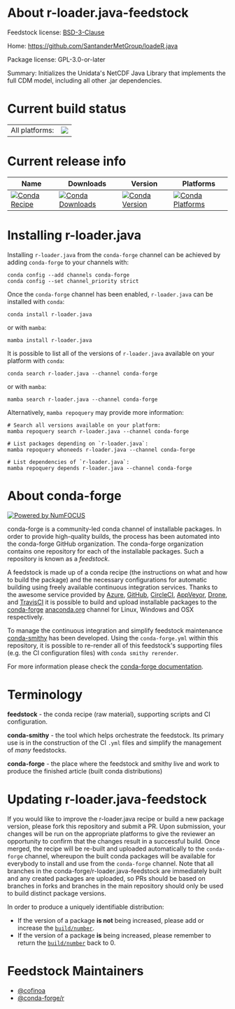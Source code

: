 About r-loader.java-feedstock
=============================

Feedstock license: [BSD-3-Clause](https://github.com/conda-forge/r-loader.java-feedstock/blob/main/LICENSE.txt)

Home: https://github.com/SantanderMetGroup/loadeR.java

Package license: GPL-3.0-or-later

Summary: Initializes the Unidata's NetCDF Java Library that implements the full CDM model, including all other .jar dependencies.

Current build status
====================


<table><tr><td>All platforms:</td>
    <td>
      <a href="https://dev.azure.com/conda-forge/feedstock-builds/_build/latest?definitionId=16167&branchName=main">
        <img src="https://dev.azure.com/conda-forge/feedstock-builds/_apis/build/status/r-loader.java-feedstock?branchName=main">
      </a>
    </td>
  </tr>
</table>

Current release info
====================

| Name | Downloads | Version | Platforms |
| --- | --- | --- | --- |
| [![Conda Recipe](https://img.shields.io/badge/recipe-r--loader.java-green.svg)](https://anaconda.org/conda-forge/r-loader.java) | [![Conda Downloads](https://img.shields.io/conda/dn/conda-forge/r-loader.java.svg)](https://anaconda.org/conda-forge/r-loader.java) | [![Conda Version](https://img.shields.io/conda/vn/conda-forge/r-loader.java.svg)](https://anaconda.org/conda-forge/r-loader.java) | [![Conda Platforms](https://img.shields.io/conda/pn/conda-forge/r-loader.java.svg)](https://anaconda.org/conda-forge/r-loader.java) |

Installing r-loader.java
========================

Installing `r-loader.java` from the `conda-forge` channel can be achieved by adding `conda-forge` to your channels with:

```
conda config --add channels conda-forge
conda config --set channel_priority strict
```

Once the `conda-forge` channel has been enabled, `r-loader.java` can be installed with `conda`:

```
conda install r-loader.java
```

or with `mamba`:

```
mamba install r-loader.java
```

It is possible to list all of the versions of `r-loader.java` available on your platform with `conda`:

```
conda search r-loader.java --channel conda-forge
```

or with `mamba`:

```
mamba search r-loader.java --channel conda-forge
```

Alternatively, `mamba repoquery` may provide more information:

```
# Search all versions available on your platform:
mamba repoquery search r-loader.java --channel conda-forge

# List packages depending on `r-loader.java`:
mamba repoquery whoneeds r-loader.java --channel conda-forge

# List dependencies of `r-loader.java`:
mamba repoquery depends r-loader.java --channel conda-forge
```


About conda-forge
=================

[![Powered by
NumFOCUS](https://img.shields.io/badge/powered%20by-NumFOCUS-orange.svg?style=flat&colorA=E1523D&colorB=007D8A)](https://numfocus.org)

conda-forge is a community-led conda channel of installable packages.
In order to provide high-quality builds, the process has been automated into the
conda-forge GitHub organization. The conda-forge organization contains one repository
for each of the installable packages. Such a repository is known as a *feedstock*.

A feedstock is made up of a conda recipe (the instructions on what and how to build
the package) and the necessary configurations for automatic building using freely
available continuous integration services. Thanks to the awesome service provided by
[Azure](https://azure.microsoft.com/en-us/services/devops/), [GitHub](https://github.com/),
[CircleCI](https://circleci.com/), [AppVeyor](https://www.appveyor.com/),
[Drone](https://cloud.drone.io/welcome), and [TravisCI](https://travis-ci.com/)
it is possible to build and upload installable packages to the
[conda-forge](https://anaconda.org/conda-forge) [anaconda.org](https://anaconda.org/)
channel for Linux, Windows and OSX respectively.

To manage the continuous integration and simplify feedstock maintenance
[conda-smithy](https://github.com/conda-forge/conda-smithy) has been developed.
Using the ``conda-forge.yml`` within this repository, it is possible to re-render all of
this feedstock's supporting files (e.g. the CI configuration files) with ``conda smithy rerender``.

For more information please check the [conda-forge documentation](https://conda-forge.org/docs/).

Terminology
===========

**feedstock** - the conda recipe (raw material), supporting scripts and CI configuration.

**conda-smithy** - the tool which helps orchestrate the feedstock.
                   Its primary use is in the construction of the CI ``.yml`` files
                   and simplify the management of *many* feedstocks.

**conda-forge** - the place where the feedstock and smithy live and work to
                  produce the finished article (built conda distributions)


Updating r-loader.java-feedstock
================================

If you would like to improve the r-loader.java recipe or build a new
package version, please fork this repository and submit a PR. Upon submission,
your changes will be run on the appropriate platforms to give the reviewer an
opportunity to confirm that the changes result in a successful build. Once
merged, the recipe will be re-built and uploaded automatically to the
`conda-forge` channel, whereupon the built conda packages will be available for
everybody to install and use from the `conda-forge` channel.
Note that all branches in the conda-forge/r-loader.java-feedstock are
immediately built and any created packages are uploaded, so PRs should be based
on branches in forks and branches in the main repository should only be used to
build distinct package versions.

In order to produce a uniquely identifiable distribution:
 * If the version of a package **is not** being increased, please add or increase
   the [``build/number``](https://docs.conda.io/projects/conda-build/en/latest/resources/define-metadata.html#build-number-and-string).
 * If the version of a package **is** being increased, please remember to return
   the [``build/number``](https://docs.conda.io/projects/conda-build/en/latest/resources/define-metadata.html#build-number-and-string)
   back to 0.

Feedstock Maintainers
=====================

* [@cofinoa](https://github.com/cofinoa/)
* [@conda-forge/r](https://github.com/conda-forge/r/)

